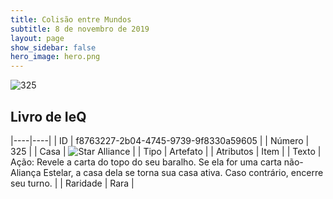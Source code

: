```yaml
---
title: Colisão entre Mundos
subtitle: 8 de novembro de 2019
layout: page
show_sidebar: false
hero_image: hero.png
---
```


![325](https://cdn.keyforgegame.com/media/card_front/pt/452_325_7FQ4GXHFW4R4_pt.png)

## Livro de IeQ

|----|----|
| ID | f8763227-2b04-4745-9739-9f8330a59605 |
| Número | 325 |
| Casa | ![Star Alliance](https://archonarcana.com/images/thumb/7/7d/Star_Alliance.png/22px-Star_Alliance.png "Aliança Estelar") |
| Tipo | Artefato |
| Atributos | Item |
| Texto | Ação: Revele a carta do topo do seu baralho. Se ela for uma carta não-Aliança Estelar, a casa dela se torna sua casa ativa. Caso contrário, encerre seu turno. |
| Raridade | Rara |
